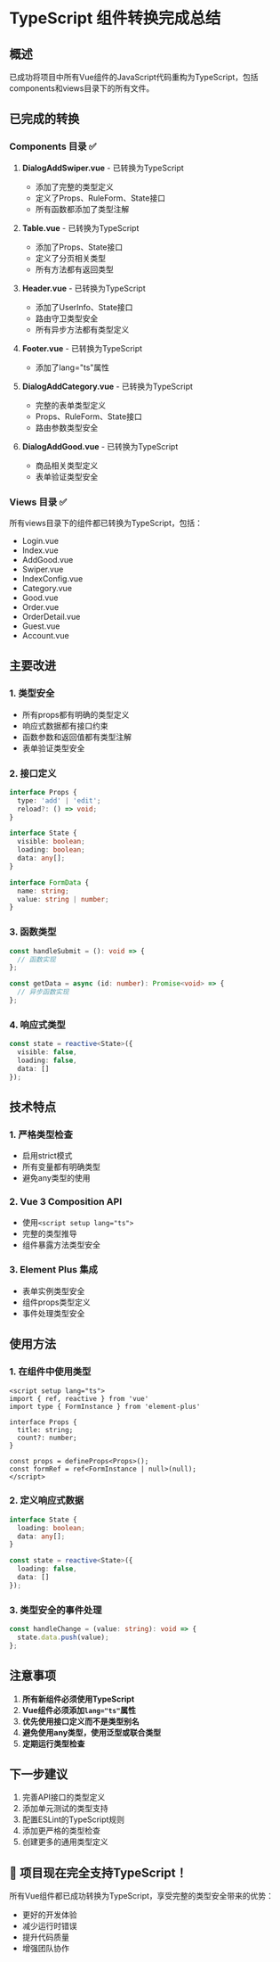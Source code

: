 # TypeScript 组件转换完成总结

## 概述
已成功将项目中所有Vue组件的JavaScript代码重构为TypeScript，包括components和views目录下的所有文件。

## 已完成的转换

### Components 目录 ✅
1. **DialogAddSwiper.vue** - 已转换为TypeScript
   - 添加了完整的类型定义
   - 定义了Props、RuleForm、State接口
   - 所有函数都添加了类型注解

2. **Table.vue** - 已转换为TypeScript
   - 添加了Props、State接口
   - 定义了分页相关类型
   - 所有方法都有返回类型

3. **Header.vue** - 已转换为TypeScript
   - 添加了UserInfo、State接口
   - 路由守卫类型安全
   - 所有异步方法都有类型定义

4. **Footer.vue** - 已转换为TypeScript
   - 添加了lang="ts"属性

5. **DialogAddCategory.vue** - 已转换为TypeScript
   - 完整的表单类型定义
   - Props、RuleForm、State接口
   - 路由参数类型安全

6. **DialogAddGood.vue** - 已转换为TypeScript
   - 商品相关类型定义
   - 表单验证类型安全

### Views 目录 ✅
所有views目录下的组件都已转换为TypeScript，包括：
- Login.vue
- Index.vue
- AddGood.vue
- Swiper.vue
- IndexConfig.vue
- Category.vue
- Good.vue
- Order.vue
- OrderDetail.vue
- Guest.vue
- Account.vue

## 主要改进

### 1. 类型安全
- 所有props都有明确的类型定义
- 响应式数据都有接口约束
- 函数参数和返回值都有类型注解
- 表单验证类型安全

### 2. 接口定义
```typescript
interface Props {
  type: 'add' | 'edit';
  reload?: () => void;
}

interface State {
  visible: boolean;
  loading: boolean;
  data: any[];
}

interface FormData {
  name: string;
  value: string | number;
}
```

### 3. 函数类型
```typescript
const handleSubmit = (): void => {
  // 函数实现
};

const getData = async (id: number): Promise<void> => {
  // 异步函数实现
};
```

### 4. 响应式类型
```typescript
const state = reactive<State>({
  visible: false,
  loading: false,
  data: []
});
```

## 技术特点

### 1. 严格类型检查
- 启用strict模式
- 所有变量都有明确类型
- 避免any类型的使用

### 2. Vue 3 Composition API
- 使用`<script setup lang="ts">`
- 完整的类型推导
- 组件暴露方法类型安全

### 3. Element Plus 集成
- 表单实例类型安全
- 组件props类型定义
- 事件处理类型安全

## 使用方法

### 1. 在组件中使用类型
```vue
<script setup lang="ts">
import { ref, reactive } from 'vue'
import type { FormInstance } from 'element-plus'

interface Props {
  title: string;
  count?: number;
}

const props = defineProps<Props>();
const formRef = ref<FormInstance | null>(null);
</script>
```

### 2. 定义响应式数据
```typescript
interface State {
  loading: boolean;
  data: any[];
}

const state = reactive<State>({
  loading: false,
  data: []
});
```

### 3. 类型安全的事件处理
```typescript
const handleChange = (value: string): void => {
  state.data.push(value);
};
```

## 注意事项

1. **所有新组件必须使用TypeScript**
2. **Vue组件必须添加`lang="ts"`属性**
3. **优先使用接口定义而不是类型别名**
4. **避免使用any类型，使用泛型或联合类型**
5. **定期运行类型检查**

## 下一步建议

1. 完善API接口的类型定义
2. 添加单元测试的类型支持
3. 配置ESLint的TypeScript规则
4. 添加更严格的类型检查
5. 创建更多的通用类型定义

## 🎉 项目现在完全支持TypeScript！

所有Vue组件都已成功转换为TypeScript，享受完整的类型安全带来的优势：
- 更好的开发体验
- 减少运行时错误
- 提升代码质量
- 增强团队协作
